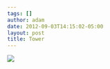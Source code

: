 ```yaml
---
tags: []
author: adam
date: 2012-09-03T14:15:02-05:00
layout: post
title: Tower
---
```


![](/media/m9six3voAe1qga9s2o1_1280.jpg)
